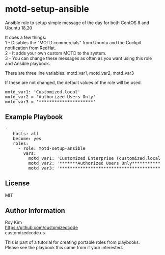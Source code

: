 motd-setup-ansible
=========

Ansible role to setup simple message of the day for both CentOS 8 and Ubuntu 18,20  

It does a few things:  
1 - Disables the "MOTD commercials" from Ubuntu and the Cockpit notification from RedHat.  
2 - It adds your own custom MOTD to the system.  
3 - You can change these messages as often as you want using this role and Ansible playbook.  
  
There are three line variables: motd_var1, motd_var2, motd_var3  

If these are not changed, the default values of the role will be used.  

<pre>
motd_var1: 'Customized.local'  
motd_var2 = 'Authorized Users Only'  
motd_var3 = '*********************'  
</pre>

Example Playbook
----------------

<pre>
-
   hosts: all  
   become: yes  
   roles:  
     - role: motd-setup-ansible  
       vars:  
         motd_var1: 'Customized Enterprise (customized.local)'  
         motd_var2: '*******Authorized Users Only************'  
         motd_var3: '****************************************'  
</pre>

License
-------

MIT

Author Information
------------------
Roy Kim  
https://github.com/customizedcode  
customizedcode.us  
  
This is part of a tutorial for creating portable roles from playbooks.  
Please see the playbook this came from if your interested.  
  
